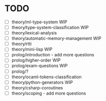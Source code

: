 # TODO

- [ ] theory/ml-type-system WIP
- [ ] theory/type-system-classification WIP
- [ ] theory/lexical-analysis
- [ ] theory/automatic-memory-management WIP
- [ ] theory/rtti
- [ ] theory/mini-lisp WIP
- [ ] prolog/introduction - add more questions
- [ ] prolog/higher-order WIP
- [ ] prolog/exam-questions WIP
- [ ] prolog/?
- [ ] theory/ocaml-tokens-classification
- [ ] theory/python-generators WIP
- [ ] theory/csharp-coroutines
- [ ] theory/scoping - add more questions
